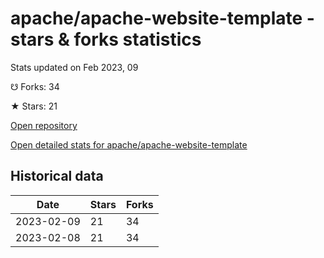 # apache/apache-website-template - stars & forks statistics

Stats updated on Feb 2023, 09

☋ Forks: 34

★ Stars: 21

[Open repository](https://github.com/apache/apache-website-template)

[Open detailed stats for apache/apache-website-template](https://reviewgithub.com/rep/apache/apache-website-template)

## Historical data
| Date | Stars | Forks |
|------|-------|-------|
| 2023-02-09 | 21 | 34 | 
| 2023-02-08 | 21 | 34 | 

